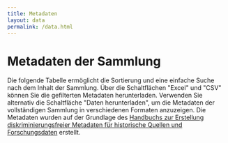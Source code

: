 ```yaml
---
title: Metadaten
layout: data
permalink: /data.html
---
```


# Metadaten der Sammlung

Die folgende Tabelle ermöglicht die Sortierung und eine einfache Suche nach dem Inhalt der Sammlung.
Über die Schaltflächen "Excel" und "CSV" können Sie die gefilterten Metadaten herunterladen.
Verwenden Sie alternativ die Schaltfläche "Daten herunterladen", um die Metadaten der vollständigen Sammlung in verschiedenen Formaten anzuzeigen.
Die Metadaten wurden auf der Grundlage des [Handbuchs zur Erstellung diskriminierungsfreier Metadaten für historische Quellen und Forschungsdaten](https://maehr.github.io/diskriminierungsfreie-metadaten/) erstellt.
